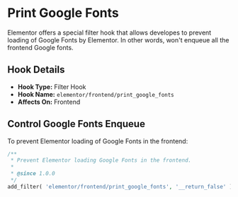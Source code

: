 # Print Google Fonts

<Badge type="tip" vertical="top" text="Elementor Core" /> <Badge type="warning" vertical="top" text="Basic" />

Elementor offers a special filter hook that allows developes to prevent loading of Google Fonts by Elementor. In other words, won't enqueue all the frontend Google fonts.

## Hook Details

* **Hook Type:** Filter Hook
* **Hook Name:** `elementor/frontend/print_google_fonts`
* **Affects On:** Frontend

## Control Google Fonts Enqueue

To prevent Elementor loading of Google Fonts in the frontend:

```php
/**
 * Prevent Elementor loading Google Fonts in the frontend.
 *
 * @since 1.0.0
 */
add_filter( 'elementor/frontend/print_google_fonts', '__return_false' );
```
